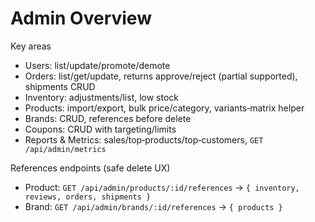 # Admin Overview

Key areas
- Users: list/update/promote/demote
- Orders: list/get/update, returns approve/reject (partial supported), shipments CRUD
- Inventory: adjustments/list, low stock
- Products: import/export, bulk price/category, variants‑matrix helper
- Brands: CRUD, references before delete
- Coupons: CRUD with targeting/limits
- Reports & Metrics: sales/top‑products/top‑customers, `GET /api/admin/metrics`

References endpoints (safe delete UX)
- Product: `GET /api/admin/products/:id/references` → `{ inventory, reviews, orders, shipments }`
- Brand: `GET /api/admin/brands/:id/references` → `{ products }`

